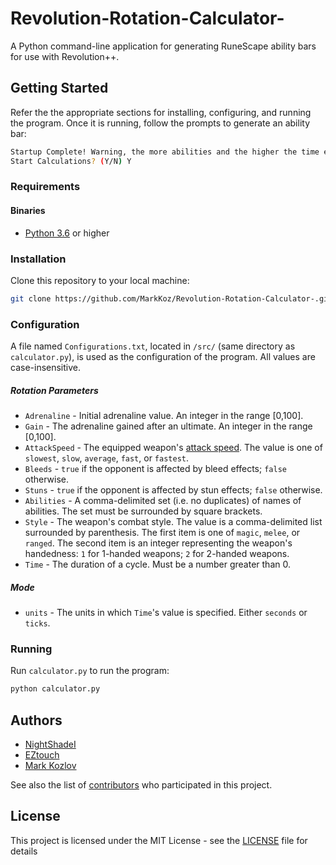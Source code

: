 # Revolution-Rotation-Calculator-
A Python command-line application for generating RuneScape ability bars for use with Revolution++.

## Getting Started
Refer the the appropriate sections for installing, configuring, and running the
program. Once it is running, follow the prompts to generate an ability bar:

```bash -
Startup Complete! Warning, the more abilities and the higher the time entered, higher wait times will be reached. A better processor will improve this speed.
Start Calculations? (Y/N) Y
```

### Requirements
#### Binaries
* [Python 3.6](https://www.python.org/downloads/) or higher

### Installation
Clone this repository to your local machine:

```bash
git clone https://github.com/MarkKoz/Revolution-Rotation-Calculator-.git
```

### Configuration
A file named `Configurations.txt`, located in `/src/` (same directory as
`calculator.py`), is used as the configuration of the program. All values are
case-insensitive.

##### Rotation Parameters
* `Adrenaline` - Initial adrenaline value. An integer in the range [0,100].
* `Gain` - The adrenaline gained after an ultimate. An integer in the range
  [0,100].
* `AttackSpeed` - The equipped weapon's
  [attack speed](http://runescape.wikia.com/wiki/Attack_speed#Weapons).
  The value is one of `slowest`, `slow`, `average`,  `fast`, or `fastest`.
* `Bleeds` - `true` if the opponent is affected by bleed effects; `false` otherwise.
* `Stuns` - `true` if the opponent is affected by stun effects; `false` otherwise.
* `Abilities` - A comma-delimited set (i.e. no duplicates) of names of
  abilities. The  set must be surrounded by square brackets.
* `Style` - The weapon's combat style. The value is a comma-delimited list
  surrounded by parenthesis. The first item is one of `magic`, `melee`, or
  `ranged`. The second item is an integer representing the weapon's handedness:
  `1` for 1-handed weapons; `2` for 2-handed weapons.
* `Time` - The duration of a cycle. Must be a number greater than 0.

##### Mode
* `units` - The units in which `Time`'s value is specified. Either `seconds` or
  `ticks`.

### Running
Run `calculator.py` to run the program:

```bash
python calculator.py
```

## Authors
* [NightShadeI](https://github.com/NightShadeI)
* [EZtouch](https://github.com/EZtouch)
* [Mark Kozlov](https://github.com/MarkKoz)

See also the list of [contributors](https://github.com/MarkKoz/Revolution-Rotation-Calculator-/graphs/contributors) who participated in this project.

## License
This project is licensed under the MIT License - see the [LICENSE](LICENSE) file for details
